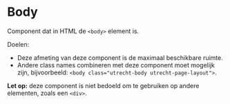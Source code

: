<!-- @license CC0-1.0 -->

# Body

Component dat in HTML de `<body>` element is.

Doelen:

- Deze afmeting van deze component is de maximaal beschikbare ruimte.
- Andere class names combineren met deze component moet mogelijk zijn, bijvoorbeeld: `<body class="utrecht-body utrecht-page-layout">`.

**Let op:** deze component is niet bedoeld om te gebruiken op andere elementen, zoals een `<div>`.
